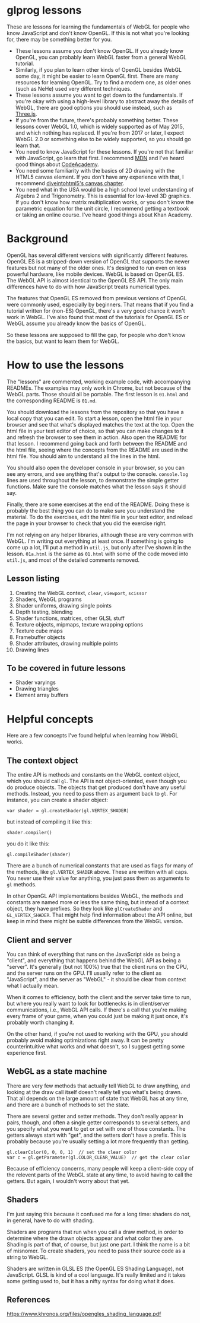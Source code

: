 # glprog lessons

These are lessons for learning the fundamentals of WebGL for people who know JavaScript and don't
know OpenGL. If this is not what you're looking for, there may be something better for you.

* These lessons assume you don't know OpenGL. If you already know OpenGL, you can probably learn
WebGL faster from a general WebGL tutorial.
* Similarly, if you plan to learn other kinds of OpenGL besides WebGL some day, it might be easier
to learn OpenGL first. There are many resources for learning OpenGL. Try to find a modern one, as
older ones (such as NeHe) used very different techniques.
* These lessons assume you want to get down to the fundamentals. If you're okay with using a
high-level library to abstract away the details of WebGL, there are good options you should use
instead, such as [Three.js](http://threejs.org/).
* If you're from the future, there's probably something better. These lessons cover WebGL 1.0, which
is widely supported as of May 2015, and which nothing has replaced. If you're from 2017 or later, I
expect WebGL 2.0 or something else to be widely supported, so you should go learn that.
* You need to know JavaScript for these lessons. If you're not that familiar with JavaScript, go
learn that first. I recommend [MDN](https://developer.mozilla.org/en-US/Learn/JavaScript) and I've
heard good things about [CodeAcademy](https://www.codecademy.com/tracks/javascript).
* You need some familiarity with the basics of 2D drawing with the HTML5 canvas element. If you
don't have any experience with that, I recommend [diveintohtml5's canvas
chapter](http://diveintohtml5.info/canvas.html).
* You need what in the USA would be a high school level understanding of Algebra 2 and Trigonometry.
This is essential for low-level 3D graphics. If you don't know how matrix multiplication works, or
you don't know the parametric equation for the unit circle, I recommend getting a textbook or taking
an online course. I've heard good things about Khan Academy.

Background
==========

OpenGL has several different versions with significantly different features. OpenGL ES is a
stripped-down version of OpenGL that supports the newer features but not many of the older ones.
It's designed to run even on less powerful hardware, like mobile devices. WebGL is based on OpenGL
ES. The WebGL API is almost identical to the OpenGL ES API. The only main differences have to do
with how JavaScript treats numerical types.

The features that OpenGL ES removed from previous versions of OpenGL were commonly used, especially
by beginners. That means that if you find a tutorial written for (non-ES) OpenGL, there's a very
good chance it won't work in WebGL. I've also found that most of the tutorials for OpenGL ES or
WebGL assume you already know the basics of OpenGL.

So these lessons are supposed to fill the gap, for people who don't know the basics, but want to
learn them for WebGL.

How to use the lessons
======================

The "lessons" are commented, working example code, with accompanying READMEs. The examples may only
work in Chrome, but not because of the WebGL parts. Those should all be portable. The first lesson
is `01.html` and the corresponding README is `01.md`.

You should download the lessons from the repository so that you have a local copy that you can edit.
To start a lesson, open the html file in your browser and see that what's displayed matches the text
at the top. Open the html file in your text editor of choice, so that you can make changes to it and
refresh the browser to see them in action. Also open the README for that lesson. I recommend going
back and forth between the README and the html file, seeing where the concepts from the README are
used in the html file. You should aim to understand all the lines in the html.

You should also open the developer console in your browser, so you can see any errors, and see
anything that's output to the console. `console.log` lines are used throughout the lesson, to
demonstrate the simple getter functions. Make sure the console matches what the lesson says it
should say.

Finally, there are some exercises at the end of the README. Doing these is probably the best thing
you can do to make sure you understand the material. To do the exercises, edit the html file in your
text editor, and reload the page in your browser to check that you did the exercise right.

I'm not relying on any helper libraries, although these are very common with WebGL. I'm writing out
everything at least once. If something is going to come up a lot, I'll put a method in `util.js`,
but only after I've shown it in the lesson. `01a.html` is the same as `01.html` with some of the
code moved into `util.js`, and most of the detailed comments removed.

Lesson listing
--------------

1. Creating the WebGL context, `clear`, `viewport`, `scissor`
2. Shaders, WebGL programs
3. Shader uniforms, drawing single points
4. Depth testing, blending
5. Shader functions, matrices, other GLSL stuff
6. Texture objects, mipmaps, texture wrapping options
7. Texture cube maps
8. Framebuffer objects
9. Shader attributes, drawing multiple points
10. Drawing lines

To be covered in future lessons
-------------------------------

* Shader varyings
* Drawing triangles
* Element array buffers

Helpful concepts
================

Here are a few concepts I've found helpful when learning how WebGL works.

The context object
------------------

The entire API is methods and constants on the WebGL context object, which you should call `gl`.
The API is not object-oriented, even though you do produce objects. The objects that get produced
don't have any useful methods. Instead, you need to pass them as argument back to `gl`. For
instance, you can create a shader object:

	var shader = gl.createShader(gl.VERTEX_SHADER)

but instead of compiling it like this:

	shader.compiler()

you do it like this:

	gl.compileShader(shader)

There are a bunch of numerical constants that are used as flags for many of the methods, like
`gl.VERTEX_SHADER` above. These are written with all caps. You never use their value for anything,
you just pass them as arguments to `gl` methods.

In other OpenGL API implementations besides WebGL, the methods and constants are named more or less
the same thing, but instead of a context object, they have prefixes. So they look like
`glCreateShader` and `GL_VERTEX_SHADER`. That might help find information about the API online, but
keep in mind there might be subtle differences from the WebGL version.

Client and server
-----------------

You can think of everything that runs on the JavaScript side as being a "client", and everything
that happens behind the WebGL API as being a "server". It's generally (but not 100%) true that
the client runs on the CPU, and the server runs on the GPU. I'll usually refer to the client as
"JavaScript", and the server as "WebGL" - it should be clear from context what I actually mean.

When it comes to efficiency, both the client and the server take time to run, but where you really
want to look for bottlenecks is in client/server communications, i.e., WebGL API calls. If there's
a call that you're making every frame of your game, when you could just be making it just once,
it's probably worth changing it.

On the other hand, if you're not used to working with the GPU, you should probably avoid making
optimizations right away. It can be pretty counterintuitive what works and what doesn't, so I
suggest getting some experience first.

WebGL as a state machine
------------------------

There are very few methods that actually tell WebGL to draw anything, and looking at the draw call
itself doesn't really tell you what's being drawn. That all depends on the large amount of state
that WebGL has at any time, and there are a bunch of methods to set the state.

There are several getter and setter methods. They don't really appear in pairs, though, and often a
single getter corresponds to several setters, and you specify what you want to get or set with one
of those constants. The getters always start with "get", and the setters don't have a prefix. This
is probably because you're usually setting a lot more frequently than getting.

	gl.clearColor(0, 0, 0, 1)  // set the clear color
	var c = gl.getParameter(gl.COLOR_CLEAR_VALUE)  // get the clear color

Because of efficiency concerns, many people will keep a client-side copy of the relevent parts of
the WebGL state at any time, to avoid having to call the getters. But again, I wouldn't worry about
that yet.

Shaders
-------

I'm just saying this because it confused me for a long time: shaders do not, in general, have to do
with shading.

Shaders are programs that run when you call a draw method, in order to determine where the drawn
objects appear and what color they are. Shading is part of that, of course, but just one part. I
think the name is a bit of misnomer. To create shaders, you need to pass their source code as a
string to WebGL.

Shaders are written in GLSL ES (the OpenGL ES Shading Language), not JavaScript. GLSL is kind of a
cool language. It's really limited and it takes some getting used to, but it has a nifty syntax
for doing what it does.


References
----------

https://www.khronos.org/files/opengles_shading_language.pdf
